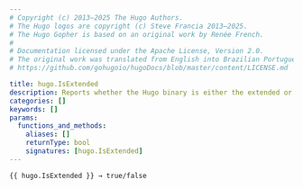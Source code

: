 ```yaml
---
# Copyright (c) 2013–2025 The Hugo Authors.
# The Hugo logos are copyright (c) Steve Francia 2013–2025.
# The Hugo Gopher is based on an original work by Renée French.
#
# Documentation licensed under the Apache License, Version 2.0.
# The original work was translated from English into Brazilian Portuguese.
# https://github.com/gohugoio/hugoDocs/blob/master/content/LICENSE.md

title: hugo.IsExtended
description: Reports whether the Hugo binary is either the extended or extended/deploy edition.
categories: []
keywords: []
params:
  functions_and_methods:
    aliases: []
    returnType: bool
    signatures: [hugo.IsExtended]
---
```


```go-html-template
{{ hugo.IsExtended }} → true/false
```
